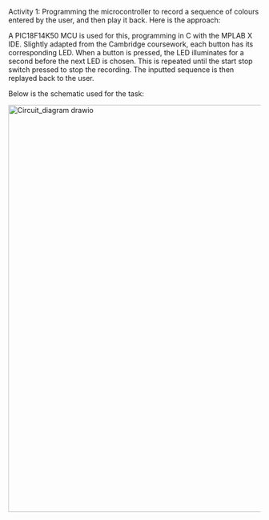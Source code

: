Activity 1: Programming the microcontroller to record a sequence of colours entered by the user, and then play it back. Here is the approach:

A PIC18F14K50 MCU is used for this, programming in C with the MPLAB X IDE.
Slightly adapted from the Cambridge coursework, each button has its corresponding LED. When a button is pressed, the LED illuminates for a second before the next LED is chosen. This is repeated until the start stop switch pressed to stop the recording. The inputted sequence is then replayed back to the user.

Below is the schematic used for the task:

<img width="1221" height="813" alt="Circuit_diagram drawio" src="https://github.com/user-attachments/assets/c9bc7f12-3142-4a54-ae14-54029d57c332" />

